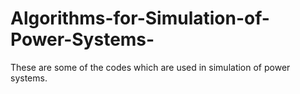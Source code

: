# Algorithms-for-Simulation-of-Power-Systems-

These are some of the codes which are used in simulation of power systems.
